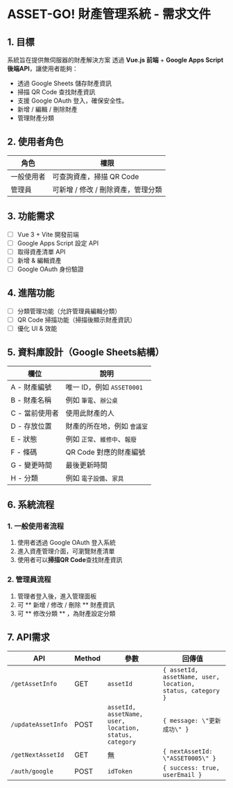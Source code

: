 # ASSET-GO! 財產管理系統 - 需求文件

## **1. 目標**
系統旨在提供無伺服器的財產解決方案
透過 **Vue.js 前端** + **Google Apps Script 後端API**，讓使用者能夠：
- 透過 Google Sheets 儲存財產資訊
- 掃描 QR Code 查找財產資訊
- 支援 Google OAuth 登入，確保安全性。
- 新增 / 編輯 / 刪除財產
- 管理財產分類

## **2. 使用者角色**
| 角色 | 權限 |
|------|------|
| 一般使用者 | 可查詢資產，掃描 QR Code | 
| 管理員 | 可新增 / 修改 / 刪除資產，管理分類 |

## **3. 功能需求**
- [ ] Vue 3 + Vite 開發前端
- [ ] Google Apps Script 設定 API
- [ ] 取得資產清單 API
- [ ] 新增 & 編輯資產
- [ ] Google OAuth 身份驗證

## **4. 進階功能**
- [ ] 分類管理功能（允許管理員編輯分類）
- [ ] QR Code 掃描功能（掃描後顯示財產資訊）
- [ ] 優化 UI & 效能

## **5. 資料庫設計（Google Sheets結構）**
| 欄位 | 說明 |
|------|------|
| A - 財產編號 | 唯一 ID，例如 `ASSET0001` |
| B - 財產名稱 | 例如 `筆電`、`辦公桌` |
| C - 當前使用者 | 使用此財產的人 |
| D - 存放位置 | 財產的所在地，例如 `會議室` |
| E - 狀態 | 例如 `正常`、`維修中`、`報廢` |
| F - 條碼 | QR Code 對應的財產編號 |
| G - 變更時間 | 最後更新時間 |
| H - 分類 | 例如 `電子設備`、`家具` |

## **6. 系統流程**
### **1. 一般使用者流程**
1. 使用者透過 Google OAuth 登入系統
2. 進入資產管理介面，可瀏覽財產清單
3. 使用者可以**掃描QR Code**查找財產資訊

### **2. 管理員流程**
1. 管理者登入後，進入管理面板
2. 可 ** 新增 / 修改 / 刪除 ** 財產資訊
3. 可 ** 修改分類 ** ，為財產設定分類

## **7. API需求**
| API | Method | 參數 | 回傳值 |
|-----|--------|------|--------|
| `/getAssetInfo` | GET | `assetId` | `{ assetId, assetName, user, location, status, category }` |
| `/updateAssetInfo` | POST | `assetId, assetName, user, location, status, category` | `{ message: \"更新成功\" }` |
| `/getNextAssetId` | GET | 無 | `{ nextAssetId: \"ASSET0005\" }` |
| `/auth/google` | POST | `idToken` | `{ success: true, userEmail }` |

